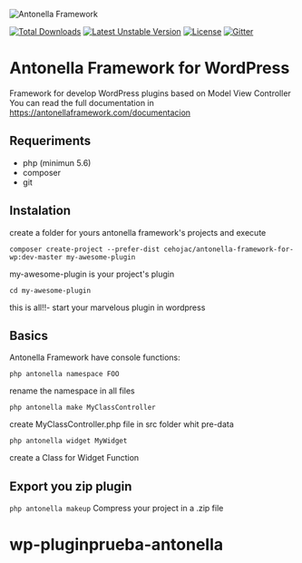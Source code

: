 ![Antonella Framework](https://antonellaframework.com/wp-content/uploads/2018/06/anonella-repositorio.png)

[![Total Downloads](https://poser.pugx.org/cehojac/antonella-framework-for-wp/downloads)](https://packagist.org/packages/cehojac/antonella-framework-for-wp)
[![Latest Unstable Version](https://poser.pugx.org/cehojac/antonella-framework-for-wp/v/unstable)](https://packagist.org/packages/cehojac/antonella-framework-for-wp)
[![License](https://poser.pugx.org/cehojac/antonella-framework-for-wp/license)](https://packagist.org/packages/cehojac/antonella-framework-for-wp)
[![Gitter](https://badges.gitter.im/Antonella-Framework/community.svg)](https://gitter.im/Antonella-Framework/community?utm_source=badge&utm_medium=badge&utm_campaign=pr-badge)

Antonella Framework for WordPress
================================

Framework for develop WordPress plugins based on Model View Controller
You can read the full documentation in https://antonellaframework.com/documentacion

## Requeriments
* php (minimun 5.6) 
* composer
* git

## Instalation
create a folder for yours antonella framework's projects and execute

`composer create-project --prefer-dist cehojac/antonella-framework-for-wp:dev-master my-awesome-plugin`

my-awesome-plugin is your project's plugin

`cd my-awesome-plugin`

this is all!!- start your marvelous plugin in wordpress

## Basics

Antonella Framework have console functions:

`php antonella namespace FOO`

rename the namespace in all files

`php antonella make MyClassController`

create MyClassController.php file in src folder whit pre-data

`php antonella widget MyWidget`

create a Class for Widget Function

## Export you zip plugin

`php antonella makeup`
Compress your project in a .zip file 


# wp-pluginprueba-antonella
